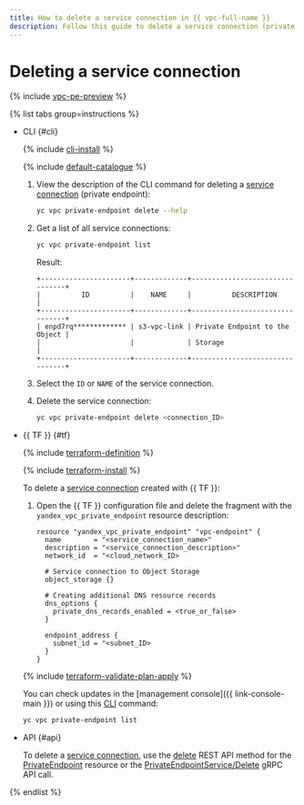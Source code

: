 ```yaml
---
title: How to delete a service connection in {{ vpc-full-name }}
description: Follow this guide to delete a service connection (private endpoint) in {{ vpc-name }}.
---
```


# Deleting a service connection

{% include [vpc-pe-preview](../../_includes/vpc/pe-preview.md) %}



{% list tabs group=instructions %}

- CLI {#cli}

  {% include [cli-install](../../_includes/cli-install.md) %}

  {% include [default-catalogue](../../_includes/default-catalogue.md) %}
  
  1. View the description of the CLI command for deleting a [service connection](../concepts/private-endpoint.md) (private endpoint):

      ```bash
      yc vpc private-endpoint delete --help
      ```

  1. Get a list of all service connections:

     ```bash
     yc vpc private-endpoint list
     ```

     Result:
     
     ```text
     +----------------------+-------------+--------------------------------+
     |          ID          |    NAME     |          DESCRIPTION           |
     +----------------------+-------------+--------------------------------+
     | enpd7rq************* | s3-vpc-link | Private Endpoint to the Object |
     |                      |             | Storage                        |
     +----------------------+-------------+--------------------------------+
     ``` 

  1. Select the `ID` or `NAME` of the service connection.
  1. Delete the service connection:

     ```bash
     yc vpc private-endpoint delete <connection_ID>
     ```


- {{ TF }} {#tf}

  {% include [terraform-definition](../../_tutorials/_tutorials_includes/terraform-definition.md) %}

  {% include [terraform-install](../../_includes/terraform-install.md) %}

  To delete a [service connection](../concepts/private-endpoint.md) created with {{ TF }}:
  1. Open the {{ TF }} configuration file and delete the fragment with the `yandex_vpc_private_endpoint` resource description:

     ```hcl
     resource "yandex_vpc_private_endpoint" "vpc-endpoint" {
       name        = "<service_connection_name>"
       description = "<service_connection_description>"
       network_id  = "<cloud_network_ID>
       
       # Service connection to Object Storage
       object_storage {}

       # Creating additional DNS resource records 
       dns_options {
         private_dns_records_enabled = <true_or_false>
       }

       endpoint_address {
         subnet_id = "<subnet_ID>
       }
     }
     ```

  {% include [terraform-validate-plan-apply](../../_tutorials/_tutorials_includes/terraform-validate-plan-apply.md) %}

  You can check updates in the [management console]({{ link-console-main }}) or using this [CLI](../../cli/quickstart.md) command:

  ```bash
  yc vpc private-endpoint list
  ```

- API {#api}

  To delete a [service connection](../concepts/private-endpoint.md), use the [delete](../privatelink/api-ref/PrivateEndpoint/delete.md) REST API method for the [PrivateEndpoint](../privatelink/api-ref/PrivateEndpoint/index.md) resource or the [PrivateEndpointService/Delete](../privatelink/api-ref/grpc/PrivateEndpoint/delete.md) gRPC API call.



{% endlist %}
